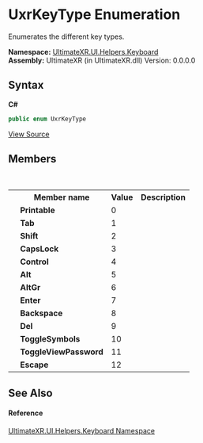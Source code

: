 # UxrKeyType Enumeration
 

Enumerates the different key types.

**Namespace:**&nbsp;<a href="N_UltimateXR_UI_Helpers_Keyboard">UltimateXR.UI.Helpers.Keyboard</a><br />**Assembly:**&nbsp;UltimateXR (in UltimateXR.dll) Version: 0.0.0.0

## Syntax

**C#**<br />
``` C#
public enum UxrKeyType
```

<a href="UltimateXR/Scripts/UI/Helpers/Keyboard/UxrKeyType.cs" rel="noopener noreferrer" title="View the source code">View Source</a><br />

## Members
&nbsp;<table><tr><th></th><th>Member name</th><th>Value</th><th>Description</th></tr><tr><td /><td target="F:UltimateXR.UI.Helpers.Keyboard.UxrKeyType.Printable">**Printable**</td><td>0</td><td /></tr><tr><td /><td target="F:UltimateXR.UI.Helpers.Keyboard.UxrKeyType.Tab">**Tab**</td><td>1</td><td /></tr><tr><td /><td target="F:UltimateXR.UI.Helpers.Keyboard.UxrKeyType.Shift">**Shift**</td><td>2</td><td /></tr><tr><td /><td target="F:UltimateXR.UI.Helpers.Keyboard.UxrKeyType.CapsLock">**CapsLock**</td><td>3</td><td /></tr><tr><td /><td target="F:UltimateXR.UI.Helpers.Keyboard.UxrKeyType.Control">**Control**</td><td>4</td><td /></tr><tr><td /><td target="F:UltimateXR.UI.Helpers.Keyboard.UxrKeyType.Alt">**Alt**</td><td>5</td><td /></tr><tr><td /><td target="F:UltimateXR.UI.Helpers.Keyboard.UxrKeyType.AltGr">**AltGr**</td><td>6</td><td /></tr><tr><td /><td target="F:UltimateXR.UI.Helpers.Keyboard.UxrKeyType.Enter">**Enter**</td><td>7</td><td /></tr><tr><td /><td target="F:UltimateXR.UI.Helpers.Keyboard.UxrKeyType.Backspace">**Backspace**</td><td>8</td><td /></tr><tr><td /><td target="F:UltimateXR.UI.Helpers.Keyboard.UxrKeyType.Del">**Del**</td><td>9</td><td /></tr><tr><td /><td target="F:UltimateXR.UI.Helpers.Keyboard.UxrKeyType.ToggleSymbols">**ToggleSymbols**</td><td>10</td><td /></tr><tr><td /><td target="F:UltimateXR.UI.Helpers.Keyboard.UxrKeyType.ToggleViewPassword">**ToggleViewPassword**</td><td>11</td><td /></tr><tr><td /><td target="F:UltimateXR.UI.Helpers.Keyboard.UxrKeyType.Escape">**Escape**</td><td>12</td><td /></tr></table>

## See Also


#### Reference
<a href="N_UltimateXR_UI_Helpers_Keyboard">UltimateXR.UI.Helpers.Keyboard Namespace</a><br />